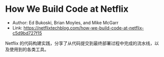 # How We Build Code at Netflix

* Author: Ed Bukoski, Brian Moyles, and Mike McGarr
* Link: https://netflixtechblog.com/how-we-build-code-at-netflix-c5d9bd727f15

Netflix 的代码构建实践，分享了从代码提交到最终部署过程中完成的流水线，以及使用到的各类工具。
